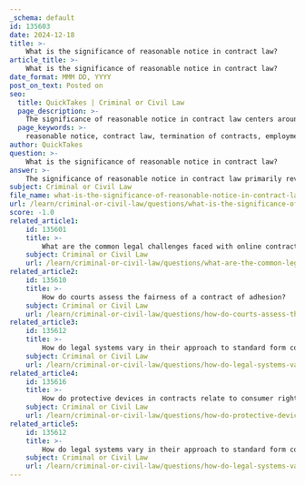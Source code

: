 ```yaml
---
_schema: default
id: 135603
date: 2024-12-18
title: >-
    What is the significance of reasonable notice in contract law?
article_title: >-
    What is the significance of reasonable notice in contract law?
date_format: MMM DD, YYYY
post_on_text: Posted on
seo:
  title: QuickTakes | Criminal or Civil Law
  page_description: >-
    The significance of reasonable notice in contract law centers around fairness in contract termination, especially in employment. It influences wrongful dismissal claims and the enforceability of online agreements, ensuring clarity in obligations and protections against unfair treatment.
  page_keywords: >-
    reasonable notice, contract law, termination of contracts, employment contracts, wrongful dismissal, fairness, legal mechanisms, online contracts, enforceability, rights and obligations, financial stability, litigation
author: QuickTakes
question: >-
    What is the significance of reasonable notice in contract law?
answer: >-
    The significance of reasonable notice in contract law primarily revolves around its role in ensuring fairness and clarity in the termination of contracts, particularly in employment contexts. Reasonable notice serves as an implied term in employment contracts of an indefinite nature, meaning that when an employer wishes to terminate an employee, they must provide a notice period that is deemed reasonable under the circumstances. Failing to do so can lead to claims of wrongful dismissal, making the employer liable for damages.\n\n1. **Determining Reasonable Notice**: The assessment of what constitutes reasonable notice is not static; it is influenced by various factors, including the length of service, the employee's age, and the specific circumstances surrounding the termination. Courts typically evaluate these factors at the time the notice is given, rather than when the contract was originally formed. For instance, in the case of *Martin-Baker Aircraft Co Ltd v Canadian Flight Equipment Ltd*, the court emphasized that the context at the time of notice is crucial.\n\n2. **Implications for Employment Contracts**: In employment law, the issue of reasonable notice is one of the most litigated areas. Courts often consider the degree of formality of the employment arrangement; more formal contracts may necessitate a longer notice period. This is particularly important in protecting employees from abrupt terminations that could lead to financial instability.\n\n3. **Online Contracts and Reasonable Notice**: In the realm of online contracts, reasonable notice takes on a different dimension. Users must receive reasonable notice of the terms of the online agreement, which is essential for the enforceability of such contracts. Courts have ruled that if a user has actual notice of the terms, the requirement for reasonable notice is satisfied. However, the manner in which these terms are presented—such as through conspicuous notices and clear assent mechanisms—can significantly impact their enforceability.\n\n4. **Legal Mechanisms for Fairness**: The concept of reasonable notice is a legal mechanism designed to promote fairness in contractual relationships. It helps to prevent one party from taking advantage of the other by ensuring that both parties have a clear understanding of their rights and obligations, particularly in situations where formal terms may not have been explicitly discussed.\n\nIn summary, reasonable notice is a critical component of contract law that serves to protect parties, particularly employees, from unfair treatment during contract termination. It also plays a vital role in the enforceability of online contracts, ensuring that users are adequately informed of their obligations before agreeing to terms.
subject: Criminal or Civil Law
file_name: what-is-the-significance-of-reasonable-notice-in-contract-law.md
url: /learn/criminal-or-civil-law/questions/what-is-the-significance-of-reasonable-notice-in-contract-law
score: -1.0
related_article1:
    id: 135601
    title: >-
        What are the common legal challenges faced with online contracts?
    subject: Criminal or Civil Law
    url: /learn/criminal-or-civil-law/questions/what-are-the-common-legal-challenges-faced-with-online-contracts
related_article2:
    id: 135610
    title: >-
        How do courts assess the fairness of a contract of adhesion?
    subject: Criminal or Civil Law
    url: /learn/criminal-or-civil-law/questions/how-do-courts-assess-the-fairness-of-a-contract-of-adhesion
related_article3:
    id: 135612
    title: >-
        How do legal systems vary in their approach to standard form contracts?
    subject: Criminal or Civil Law
    url: /learn/criminal-or-civil-law/questions/how-do-legal-systems-vary-in-their-approach-to-standard-form-contracts
related_article4:
    id: 135616
    title: >-
        How do protective devices in contracts relate to consumer rights?
    subject: Criminal or Civil Law
    url: /learn/criminal-or-civil-law/questions/how-do-protective-devices-in-contracts-relate-to-consumer-rights
related_article5:
    id: 135612
    title: >-
        How do legal systems vary in their approach to standard form contracts?
    subject: Criminal or Civil Law
    url: /learn/criminal-or-civil-law/questions/how-do-legal-systems-vary-in-their-approach-to-standard-form-contracts
---
```


&nbsp;